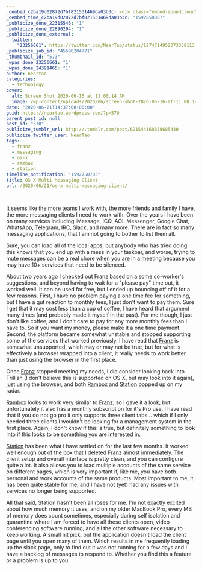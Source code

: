 ```yaml
---
_oembed_c2ba19d02872d7bf821531469da03b3c: <div class="embed-soundcloud"><iframe title="MPC BB 282 Let It Rain by NearTao" width="500" height="400" scrolling="no" frameborder="no" src="https://w.soundcloud.com/player/?visual=true&url=https%3A%2F%2Fapi.soundcloud.com%2Ftracks%2F844302673&show_artwork=true&maxwidth=500&maxheight=750&dnt=1"></iframe></div>
_oembed_time_c2ba19d02872d7bf821531469da03b3c: "1592850887"
_publicize_done_22315546: "1"
_publicize_done_22890294: "1"
_publicize_done_external:
  twitter:
    "23256661": https://twitter.com/NearTao/status/1274714952373338113
_publicize_job_id: "45698204771"
_thumbnail_id: "573"
_wpas_done_23256661: "1"
_wpas_done_24391465: "1"
author: neartao
categories:
  - technology
cover:
  alt: Screen Shot 2020-06-16 at 11.00.14 AM
  image: /wp-content/uploads/2020/06/screen-shot-2020-06-16-at-11.00.14-am.png
date: "2020-06-21T14:37:00+00:00"
guid: https://neartao.wordpress.com/?p=570
parent_post_id: null
post_id: "570"
publicize_tumblr_url: http://.tumblr.com/post/621544160858685440
publicize_twitter_user: NearTao
tags:
  - franz
  - messaging
  - os-x
  - rambox
  - station
timeline_notification: "1592750703"
title: OS X Multi Messaging Client
url: /2020/06/21/os-x-multi-messaging-client/

---
```

It seems like the more teams I work with, the more friends and family I have, the more messaging clients I need to work with. Over the years I have been on many services including iMessage, ICQ, AOL Messenger, Google Chat, WhatsApp, Telegram, IRC, Slack, and many more. There are in fact so many messaging applications, that I am not going to bother to list them all.

Sure, you can load all of the local apps, but anybody who has tried doing this knows that you end up with a mess in your taskbar, and worse, trying to mute messages can be a real chore when you are in a meeting because you may have 10+ services that need to be silenced.

About two years ago I checked out [Franz](https://meetfranz.com) based on a some co-worker's suggestions, and beyond having to wait for a "please pay" time out, it worked well. It can be used for free, but I ended up bouncing off of it for a few reasons. First, I have no problem paying a one time fee for something, but I have a gut reaction to monthly fees, I just don't want to pay them. Sure I get that it may cost less than a cup of coffee, I have heard that argument many times (and probably made it myself in the past). For me though, I just don't like coffee, and I don't care to pay for any more monthly fees than I have to. So if you want my money, please make it a one time payment. Second, the platform became somewhat unstable and stopped supporting some of the services that worked previously. I have read that [Franz](https://meetfranz.com) is somewhat unsupported, which may or may not be true, but for what is effectively a browser wrapped into a client, it really needs to work better than just using the browser in the first place.

Once [Franz](https://meetfranz.com) stopped meeting my needs, I did consider looking back into Trillian (I don't believe this is supported on OS X, but may look into it again), just using the browser, and both [Rambox](https://rambox.pro/#home) and [Station](https://getstation.com) popped up on my radar.

[Rambox](https://rambox.pro/#home) looks to work very similar to [Franz](https://meetfranz.com), so I gave it a look, but unfortunately it also has a monthly subscription for it's Pro use. I have read that if you do not go pro it only supports three client tabs... which if I only needed three clients I wouldn't be looking for a management system in the first place. Again, I don't know if this is true, but definitely something to look into if this looks to be something you are interested in.

[Station](https://getstation.com) has been what I have settled on for the last few months. It worked well enough out of the box that I deleted [Franz](https://meetfranz.com) almost immediately. The client setup and overall interface is pretty clean, and you can configure quite a lot. It also allows you to load multiple accounts of the same service on different pages, which is very important if, like me, you have both personal and work accounts of the same products. Most important to me, it has been quite stable for me, and I have not (yet) had any issues with services no longer being supported.

All that said, [Station](https://getstation.com) hasn't been all roses for me. I'm not exactly excited about how much memory it uses, and on my older MacBook Pro, every MB of memory does count sometimes, especially during self isolation and quarantine where I am forced to have all these clients open, video conferencing software running, and all the other software necessary to keep working. A small nit pick, but the application doesn't load the client page until you open many of them. Which results in me frequently loading up the slack page, only to find out it was not running for a few days and I have a backlog of messages to respond to. Whether you find this a feature or a problem is up to you.
